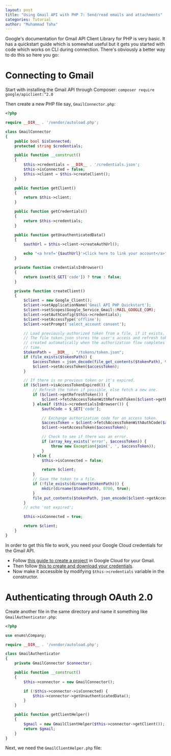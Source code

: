 ```yaml
---
layout: post
title: "Using Gmail API with PHP 7: Send/read emails and attachments"
categories: Tutorial
author: "Muhammad Taha"
---
```


Google's documentation for Gmail API Client Library for PHP is very basic. It has a quickstart guide which is somewhat useful but it gets you started with code which works on CLI during connection.
There's obviously a better way to do this so here you go:

# Connecting to Gmail
Start with installing the Gmail API through Composer:
`composer require google/apiclient:^2.0`

Then create a new PHP file say, `GmailConnector.php`:
```php
<?php

require __DIR__ . '/vendor/autoload.php';

class GmailConnector
{
    public bool $isConnected;
    protected string $credentials;

    public function __construct()
    {
        $this->credentials = __DIR__ . '/credentials.json';
        $this->isConnected = false;
        $this->client = $this->createClient();
    }

    public function getClient()
    {
        return $this->client;
    }

    public function getCredentials()
    {
        return $this->credentials;
    }

    public function getUnauthenticatedData()
    {
        $authUrl = $this->client->createAuthUrl();

        echo "<a href='{$authUrl}'>Click here to link your account</a>";
    }

    private function credentialsInBrowser()
    {
        return isset($_GET['code']) ? true : false;
    }

    private function createClient()
    {
        $client = new Google_Client();
        $client->setApplicationName('Gmail API PHP Quickstart');
        $client->setScopes(Google_Service_Gmail::MAIL_GOOGLE_COM);
        $client->setAuthConfig($this->credentials);
        $client->setAccessType('offline');
        $client->setPrompt('select_account consent');

        // Load previously authorized token from a file, if it exists.
        // The file token.json stores the user's access and refresh tokens, and is
        // created automatically when the authorization flow completes for the first
        // time.
        $tokenPath = __DIR__ . "/tokens/token.json";
        if (file_exists($tokenPath)) {
            $accessToken = json_decode(file_get_contents($tokenPath), true);
            $client->setAccessToken($accessToken);
        }

        // If there is no previous token or it's expired.
        if ($client->isAccessTokenExpired()) {
            // Refresh the token if possible, else fetch a new one.
            if ($client->getRefreshToken()) {
                $client->fetchAccessTokenWithRefreshToken($client->getRefreshToken());
            } elseif ($this->credentialsInBrowser()) {
                $authCode = $_GET['code'];

                // Exchange authorization code for an access token.
                $accessToken = $client->fetchAccessTokenWithAuthCode($authCode);
                $client->setAccessToken($accessToken);

                // Check to see if there was an error.
                if (array_key_exists('error', $accessToken)) {
                    throw new Exception(join(', ', $accessToken));
                }
            } else {
                $this->isConnected = false;

                return $client;
            }
            // Save the token to a file.
            if (!file_exists(dirname($tokenPath))) {
                mkdir(dirname($tokenPath), 0700, true);
            }
            file_put_contents($tokenPath, json_encode($client->getAccessToken()));
        }
        // echo 'not expired';

        $this->isConnected = true;

        return $client;
    }
}
```
In order to get this file to work, you need your Google Cloud credentials for the Gmail API. 
* Follow [this guide to create a project](https://developers.google.com/workspace/guides/create-project) in Google Cloud for your Gmail.
* Then follow [this to create and download your credentials](https://developers.google.com/workspace/guides/create-credentials#web). 
* Now make it accessible by modifying `$this->credentials` variable in the constructor.

# Authenticating through OAuth 2.0
Create another file in the same directory and name it something like `GmailAuthenticator.php`:
```php
<?php

use enums\Company;

require __DIR__ . '/vendor/autoload.php';

class GmailAuthenticator
{
    private GmailConnector $connector;

    public function __construct()
    {
        $this->connector = new GmailConnector();

        if (!$this->connector->isConnected) {
            $this->connector->getUnauthenticatedData();
        }
    }

    public function getClientHelper()
    {
        $gmail = new GmailClientHelper($this->connector->getClient());
        return $gmail;
    }
}
```
Next, we need the `GmailClientHelper.php` file:
